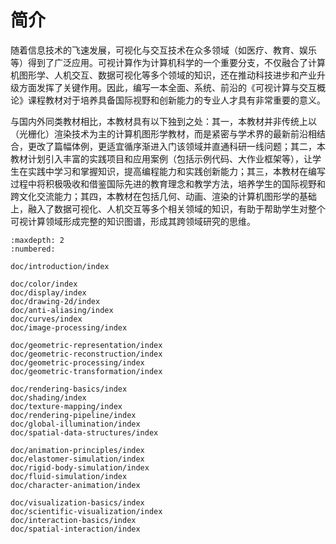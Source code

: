 # 简介

随着信息技术的飞速发展，可视化与交互技术在众多领域（如医疗、教育、娱乐等）得到了广泛应用。可视计算作为计算机科学的一个重要分支，不仅融合了计算机图形学、人机交互、数据可视化等多个领域的知识，还在推动科技进步和产业升级方面发挥了关键作用。因此，编写一本全面、系统、前沿的《可视计算与交互概论》课程教材对于培养具备国际视野和创新能力的专业人才具有非常重要的意义。

与国内外同类教材相比，本教材具有以下独到之处：其一，本教材并非传统上以（光栅化）渲染技术为主的计算机图形学教材，而是紧密与学术界的最新前沿相结合，更改了篇幅体例，更适宜循序渐进入门该领域并直通科研一线问题；其二，本教材计划引入丰富的实践项目和应用案例（包括示例代码、大作业框架等），让学生在实践中学习和掌握知识，提高编程能力和实践创新能力；其三，本教材在编写过程中将积极吸收和借鉴国际先进的教育理念和教学方法，培养学生的国际视野和跨文化交流能力；其四，本教材在包括几何、动画、渲染的计算机图形学的基础上，融入了数据可视化、人机交互等多个相关领域的知识，有助于帮助学生对整个可视计算领域形成完整的知识图谱，形成其跨领域研究的思维。


````toc
:maxdepth: 2
:numbered:

doc/introduction/index

doc/color/index
doc/display/index
doc/drawing-2d/index
doc/anti-aliasing/index
doc/curves/index
doc/image-processing/index

doc/geometric-representation/index
doc/geometric-reconstruction/index
doc/geometric-processing/index
doc/geometric-transformation/index

doc/rendering-basics/index
doc/shading/index
doc/texture-mapping/index
doc/rendering-pipeline/index
doc/global-illumination/index
doc/spatial-data-structures/index

doc/animation-principles/index
doc/elastomer-simulation/index
doc/rigid-body-simulation/index
doc/fluid-simulation/index
doc/character-animation/index

doc/visualization-basics/index
doc/scientific-visualization/index
doc/interaction-basics/index
doc/spatial-interaction/index
````